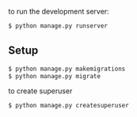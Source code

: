 to run the development server:

```sh
$ python manage.py runserver
```

## Setup

```sh
$ python manage.py makemigrations
$ python manage.py migrate
```

to create superuser

```sh
$ python manage.py createsuperuser
```
